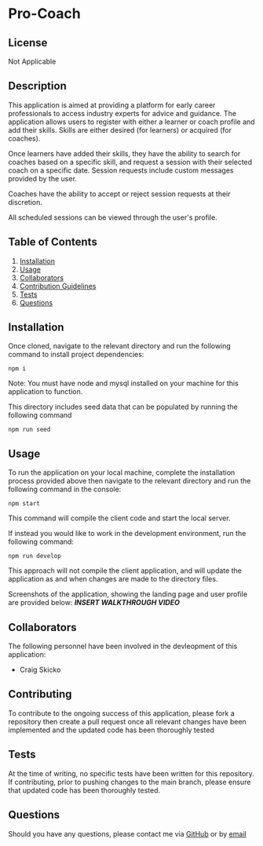 # Pro-Coach

## License
Not Applicable

## Description
This application is aimed at providing a platform for early career professionals to access industry experts for advice and guidance.
The application allows users to register with either a learner or coach profile and add their skills. Skills are either desired (for learners) or acquired (for coaches).

Once learners have added their skills, they have the ability to search for coaches based on a specific skill, and request a session with their selected coach on a specific date.
Session requests include custom messages provided by the user.

Coaches have the ability to accept or reject session requests at their discretion.

All scheduled sessions can be viewed through the user's profile.

## Table of Contents
1. [Installation](#installation)
2. [Usage](#usage)
3. [Collaborators](#collaborators)
4. [Contribution Guidelines](#contribution-guidelines)
5. [Tests](#tests)
6. [Questions](#questions)

## Installation
Once cloned, navigate to the relevant directory and run the following command to install project dependencies:
```
npm i
```
Note: You must have node and mysql installed on your machine for this application to function.

This directory includes seed data that can be populated by running the following command
```
npm run seed
```


## Usage
To run the application on your local machine, complete the installation process provided above then navigate to the relevant directory and run the following command in the console:
```
npm start
```
This command will compile the client code and start the local server. 

If instead you would like to work in the development environment, run the following command:
```
npm run develop
```
This approach will not compile the client application, and will update the application as and when changes are made to the directory files.


Screenshots of the application, showing the landing page and user profile are provided below:
***INSERT WALKTHROUGH VIDEO***

## Collaborators
The following personnel have been involved in the devleopment of this application:
- Craig Skicko

## Contributing
To contribute to the ongoing success of this application, please fork a repository then create a pull request once all relevant changes have been implemented and the updated code has been thoroughly tested

## Tests
At the time of writing, no specific tests have been written for this repository. If contributing, prior to pushing changes to the main branch, please ensure that updated code has been thoroughly tested.

## Questions
Should you have any questions, please contact me via [GitHub](https://github.com/CSkicko) or by [email](mailto:craig.skicko@gmail.com)
